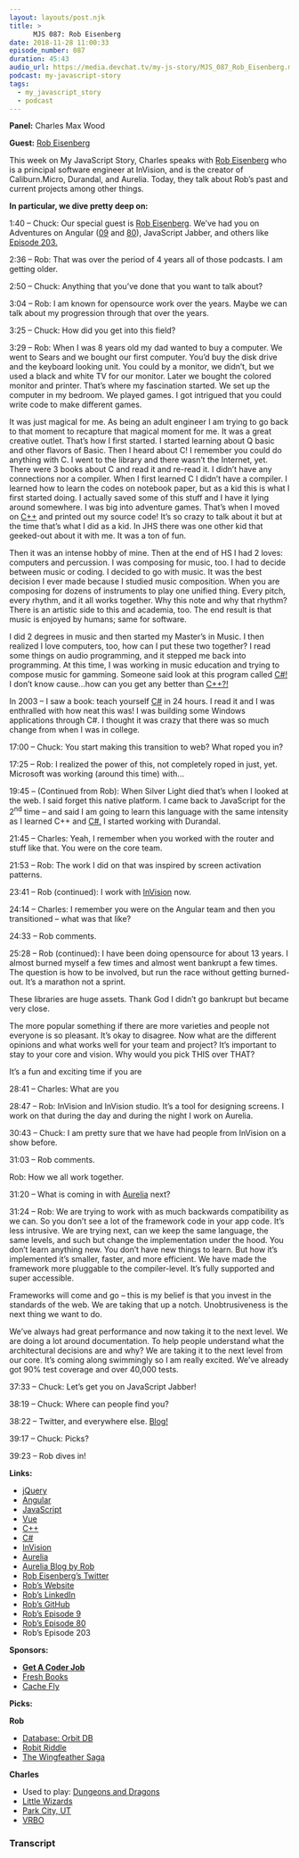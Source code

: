 ```yaml
---
layout: layouts/post.njk
title: >
      MJS 087: Rob Eisenberg
date: 2018-11-28 11:00:33
episode_number: 087
duration: 45:43
audio_url: https://media.devchat.tv/my-js-story/MJS_087_Rob_Eisenberg.mp3
podcast: my-javascript-story
tags: 
  - my_javascript_story
  - podcast
---
```


 **Panel:** Charles Max Wood

**Guest:** [Rob Eisenberg](https://twitter.com/eisenbergeffect?lang=en)

This week on My JavaScript Story, Charles speaks with [Rob Eisenberg](https://twitter.com/eisenbergeffect?lang=en) who is a principal software engineer at InVision, and is the creator of Caliburn.Micro, Durandal, and Aurelia. Today, they talk about Rob’s past and current projects among other things.

**In particular, we dive pretty deep on:**

1:40 – Chuck: Our special guest is [Rob Eisenberg](https://twitter.com/EisenbergEffect?lang=en). We’ve had you on Adventures on Angular ([09](https://devchat.tv/adv-in-angular/009-aia-ng-2-0-with-rob-eisenberg/) and [80](https://devchat.tv/adv-in-angular/080-aia-aurelia-with-rob-eisenberg/)), JavaScript Jabber, and others like [Episode 203.](https://devchat.tv/js-jabber/203-jsj-aurelia-with-rob-eisenberg/)

2:36 – Rob: That was over the period of 4 years all of those podcasts. I am getting older.

2:50 – Chuck: Anything that you’ve done that you want to talk about?

3:04 – Rob: I am known for opensource work over the years. Maybe we can talk about my progression through that over the years.

3:25 – Chuck: How did you get into this field?

3:29 – Rob: When I was 8 years old my dad wanted to buy a computer. We went to Sears and we bought our first computer. You’d buy the disk drive and the keyboard looking unit. You could by a monitor, we didn’t, but we used a black and white TV for our monitor. Later we bought the colored monitor and printer. That’s where my fascination started. We set up the computer in my bedroom. We played games. I got intrigued that you could write code to make different games.

It was just magical for me. As being an adult engineer I am trying to go back to that moment to recapture that magical moment for me. It was a great creative outlet. That’s how I first started. I started learning about Q basic and other flavors of Basic. Then I heard about C! I remember you could do anything with C. I went to the library and there wasn’t the Internet, yet. There were 3 books about C and read it and re-read it. I didn’t have any connections nor a compiler. When I first learned C I didn’t have a compiler. I learned how to learn the codes on notebook paper, but as a kid this is what I first started doing. I actually saved some of this stuff and I have it lying around somewhere. I was big into adventure games. That’s when I moved on [C++](https://www.cplusplus.com) and printed out my source code! It’s so crazy to talk about it but at the time that’s what I did as a kid. In JHS there was one other kid that geeked-out about it with me. It was a ton of fun.

Then it was an intense hobby of mine. Then at the end of HS I had 2 loves: computers and percussion. I was composing for music, too. I had to decide between music or coding. I decided to go with music. It was the best decision I ever made because I studied music composition. When you are composing for dozens of instruments to play one unified thing. Every pitch, every rhythm, and it all works together. Why this note and why that rhythm? There is an artistic side to this and academia, too. The end result is that music is enjoyed by humans; same for software.

I did 2 degrees in music and then started my Master’s in Music. I then realized I love computers, too, how can I put these two together? I read some things on audio programming, and it stepped me back into programming. At this time, I was working in music education and trying to compose music for gamming. Someone said look at this program called [C#!](https://www.tutorialspoint.com/csharp/) I don’t know cause...how can you get any better than [C++?!](https://www.cplusplus.com)

In 2003 – I saw a book: teach yourself [C#](https://www.tutorialspoint.com/csharp/) in 24 hours. I read it and I was enthralled with how neat this was! I was building some Windows applications through C#. I thought it was crazy that there was so much change from when I was in college.

17:00 – Chuck: You start making this transition to web? What roped you in?

17:25 – Rob: I realized the power of this, not completely roped in just, yet. Microsoft was working (around this time) with...

19:45 – (Continued from Rob): When Silver Light died that’s when I looked at the web. I said forget this native platform. I came back to JavaScript for the 2<sup>nd</sup> time – and said I am going to learn this language with the same intensity as I learned C++ and [C#.](https://www.tutorialspoint.com/csharp/) I started working with Durandal.

21:45 – Charles: Yeah, I remember when you worked with the router and stuff like that. You were on the core team.

21:53 – Rob: The work I did on that was inspired by screen activation patterns.

23:41 – Rob (continued): I work with [InVision](https://www.invisionapp.com) now.

24:14 – Charles: I remember you were on the Angular team and then you transitioned – what was that like?

24:33 – Rob comments.

25:28 – Rob (continued): I have been doing opensource for about 13 years. I almost burned myself a few times and almost went bankrupt a few times. The question is how to be involved, but run the race without getting burned-out. It’s a marathon not a sprint.

These libraries are huge assets. Thank God I didn’t go bankrupt but became very close.

The more popular something if there are more varieties and people not everyone is so pleasant. It’s okay to disagree. Now what are the different opinions and what works well for your team and project? It’s important to stay to your core and vision. Why would you pick THIS over THAT?

It’s a fun and exciting time if you are

28:41 – Charles: What are you

28:47 – Rob: InVision and InVision studio. It’s a tool for designing screens. I work on that during the day and during the night I work on Aurelia.

30:43 – Chuck: I am pretty sure that we have had people from InVision on a show before.

31:03 – Rob comments.

Rob: How we all work together.

31:20 – What is coming in with [Aurelia](https://twitter.com/AureliaEffect) next?

31:24 – Rob: We are trying to work with as much backwards compatibility as we can. So you don’t see a lot of the framework code in your app code. It’s less intrusive. We are trying next, can we keep the same language, the same levels, and such but change the implementation under the hood. You don’t learn anything new. You don’t have new things to learn. But how it’s implemented it’s smaller, faster, and more efficient. We have made the framework more pluggable to the compiler-level. It’s fully supported and super accessible.

Frameworks will come and go – this is my belief is that you invest in the standards of the web. We are taking that up a notch. Unobtrusiveness is the next thing we want to do.&nbsp;

We’ve always had great performance and now taking it to the next level. We are doing a lot around documentation. To help people understand what the architectural decisions are and why? We are taking it to the next level from our core. It’s coming along swimmingly so I am really excited. We’ve already got 90% test coverage and over 40,000 tests.

37:33 – Chuck: Let’s get you on JavaScript Jabber!

38:19 – Chuck: Where can people find you?

38:22 – Twitter, and everywhere else. [Blog!](https://aurelia.io/blog/)

39:17 – Chuck: Picks?

39:23 – Rob dives in!

**Links:**

- [jQuery](https://jquery.com)
- [Angular](https://angular.io)
- [JavaScript](https://www.google.com/search?client=safari&rls=en&q=javascript&ie=UTF-8&oe=UTF-8)
- [Vue](https://vuejs.org)
- [C++](https://www.cplusplus.com)
- [C#](https://www.tutorialspoint.com/csharp/)
- [InVision](https://www.invisionapp.com)
- [Aurelia](https://twitter.com/AureliaEffect)
- [Aurelia Blog by Rob](https://aurelia.io/blog/)
- [Rob Eisenberg’s Twitter](https://twitter.com/eisenbergeffect?lang=en)
- [Rob’s Website](https://robeisenberg.com)
- [Rob’s LinkedIn](https://www.linkedin.com/in/robeisenberg)
- [Rob’s GitHub](https://github.com/EisenbergEffect)
- [Rob’s Episode 9](https://devchat.tv/adv-in-angular/009-aia-ng-2-0-with-rob-eisenberg/)
- [Rob’s Episode 80](https://devchat.tv/adv-in-angular/080-aia-aurelia-with-rob-eisenberg/)
- Rob’s Episode 203

**Sponsors:**

- [**Get A Coder Job**](https://devchat.tv/get-a-coder-job/)
- [Fresh Books](https://www.freshbooks.com)
- [Cache Fly](https://www.cachefly.com)

**Picks:**

**Rob**

- [Database: Orbit DB](https://github.com/orbitdb/orbit-db)
- [Robit Riddle](https://boardgamegeek.com/boardgame/203215/robit-riddle-storybook-adventures)
- [The Wingfeather Saga](https://wingfeathersaga.com)

**Charles**

- Used to play: [Dungeons and Dragons](https://dnd.wizards.com)
- [Little Wizards](https://www.crafty-games.com/shop/little-wizards/)
- [Park City, UT](https://www.parkcity.org)
- [VRBO](https://www.vrbo.com/?k_clickid=EAIaIQobChMIgarx5M6L3gIVh7rACh3XtAdsEAAYAiAAEgKcHfD_BwE&ds_kids=p26840931628&ds_kid=43700026840931628&ksprof_id=700000001561967&ksdevice=c&ktarget=kwd-304548565435&kloct=&klocf=9027224&gclid=EAIaIQobChMIgarx5M6L3gIVh7rACh3XtAdsEAAYAiAAEgKcHfD_BwE&gclsrc=aw.ds)


### Transcript


